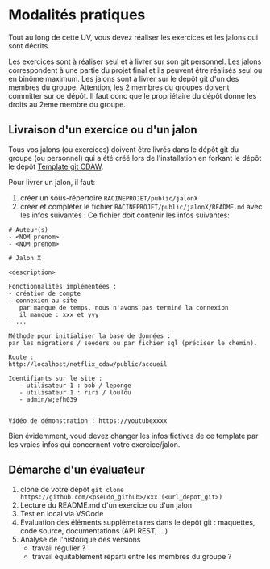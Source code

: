 # Modalités pratiques

Tout au long de cette UV, vous devez réaliser les exercices et les jalons qui sont décrits.

Les exercices sont à réaliser seul et à livrer sur son git personnel.
Les jalons correspondent à une partie du projet final et ils peuvent être réalisés seul ou en binôme maximum.
Les jalons sont à livrer sur le dépôt git d'un des membres du groupe.
Attention, les 2 membres du groupes doivent committer sur ce dépôt.
Il faut donc que le propriétaire du dépôt donne les droits au 2eme membre du groupe.

## Livraison d'un exercice ou d'un jalon

Tous vos jalons (ou exercices) doivent être livrés dans le dépôt git du groupe (ou personnel) qui a été créé lors de l'installation en forkant le dépôt le dépôt [Template git CDAW](https://github.com/ceri-num/uv-mlod-vscode-template).

Pour livrer un jalon, il faut:

1. créer un sous-répertoire `RACINEPROJET/public/jalonX`
2. créer et compléter le fichier `RACINEPROJET/public/jalonX/README.md` avec les infos suivantes :
   Ce fichier doit contenir les infos suivantes:

```
# Auteur(s)
- <NOM prenom>
- <NOM prenom>

# Jalon X

<description>

Fonctionnalités implémentées :
- création de compte
- connexion au site
   par manque de temps, nous n'avons pas terminé la connexion
   il manque : xxx et yyy
- ...

Méthode pour initialiser la base de données :
par les migrations / seeders ou par fichier sql (préciser le chemin).

Route :
http://localhost/netflix_cdaw/public/accueil

Identifiants sur le site :
   - utilisateur 1 : bob / leponge
   - utilisateur 1 : riri / loulou
   - admin/w;efh039


Vidéo de démonstration : https://youtubexxxx
```

Bien évidemment, voud devez changer les infos fictives de ce template par les vraies infos qui concernent votre exercice/jalon.

## Démarche d'un évaluateur

1. clone de votre dépôt
   `git clone https://github.com/<pseudo_github>/xxx (<url_depot_git>)`
2. Lecture du README.md d'un exercice ou d'un jalon
3. Test en local via VSCode
4. Évaluation des éléments supplémetaires dans le dépôt git : maquettes, code source, documentations (API REST, ...)
5. Analyse de l'historique des versions
   - travail régulier ?
   - travail équitablement réparti entre les membres du groupe ?

